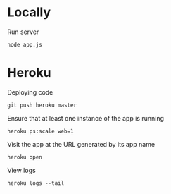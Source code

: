 # Locally

Run server

```
node app.js
```

# Heroku

Deploying code

```
git push heroku master
````

Ensure that at least one instance of the app is running

```
heroku ps:scale web=1
````

Visit the app at the URL generated by its app name

```
heroku open
```

View logs

```
heroku logs --tail
```
